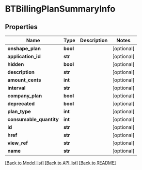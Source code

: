 # BTBillingPlanSummaryInfo

## Properties
Name | Type | Description | Notes
------------ | ------------- | ------------- | -------------
**onshape_plan** | **bool** |  | [optional] 
**application_id** | **str** |  | [optional] 
**hidden** | **bool** |  | [optional] 
**description** | **str** |  | [optional] 
**amount_cents** | **int** |  | [optional] 
**interval** | **str** |  | [optional] 
**company_plan** | **bool** |  | [optional] 
**deprecated** | **bool** |  | [optional] 
**plan_type** | **int** |  | [optional] 
**consumable_quantity** | **int** |  | [optional] 
**id** | **str** |  | [optional] 
**href** | **str** |  | [optional] 
**view_ref** | **str** |  | [optional] 
**name** | **str** |  | [optional] 

[[Back to Model list]](../README.md#documentation-for-models) [[Back to API list]](../README.md#documentation-for-api-endpoints) [[Back to README]](../README.md)


